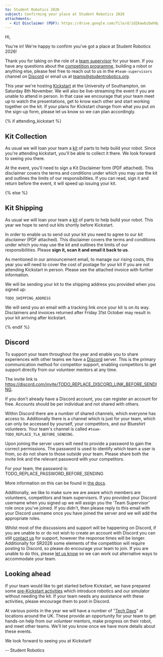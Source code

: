 ```yaml
---
to: Student Robotics 2026
subject: Confirming your place at Student Robotics 2026
attachments:
  - Kit Disclaimer (PDF): https://drive.google.com/file/d/1dZAawbzQwh0peaZRpesL9Up5CzOr--Ec/view
---
```


Hi,

You're in! We're happy to confirm you've got a place at Student Robotics 2026!

Thank you for taking on the role of a [team supervisor][team-supervisor] for
your team. If you have any questions about the [competition programme][programme-structure],
building a robot or anything else, please feel free to reach out to us in the
`#team-supervisors` channel on [Discord][discord] or email us at
<teams@studentrobotics.org>.

This year we're hosting [Kickstart][kickstart] at the University of Southampton,
on Saturday 8th November. We will also be live-streaming the event if you are
unable to attend in person. In that case we encourage that your team meet up to
watch the presentations, get to know each other and start working together on
the kit. If your plans for Kickstart change from what you put on the sign-up
form, please let us know so we can plan accordingly.

{% if attending_kickstart %}

## Kit Collection

As usual we will loan your team a [kit][kit] of parts to help build your robot. Since you're attending kickstart, you'll be able to collect it there. We look forward to seeing you there.

At the event, you'll need to sign a Kit Disclaimer form (PDF attached). This disclaimer covers the terms and conditions
under which you may use the kit and outlines the limits of our responsibilities. If you can read, sign it and return before the event, it will speed up issuing your kit.

{% else %}

## Kit Shipping

As usual we will loan your team a [kit][kit] of parts to help build your robot.
This year we hope to send out kits shortly before Kickstart.

In order to enable us to send out your kit you need to agree to our _kit
disclaimer_ (PDF attached). This disclaimer covers the terms and conditions
under which you may use the kit and outlines the limits of our responsibilities.
Please **sign it, scan it and email it back to us**.

As mentioned in our announcement email, to manage our rising costs, this year you will need to cover the cost of postage for your kit if you are not attending Kickstart in person. Please see the attached invoice with further information.

We will be sending your kit to the shipping address you provided when you signed
up:

    TODO_SHIPPING_ADDRESS

We will send you an email with a tracking link once your kit is on its way. Disclaimers and invoices returned after Friday 31st October may result in your kit arriving after kickstart.

{% endif %}

## Discord

To support your team throughout the year and enable you to share experiences
with other teams we have a [Discord][discord] server. This is the primary
communication method for competitor support, enabling competitors to get support
directly from our volunteer mentors at any time.

The invite link is <https://discord.com/invite/TODO_REPLACE_DISCORD_LINK_BEFORE_SENDING>.

If you don't already have a Discord account, you can register an account for
free. Accounts should be per individual and not shared with others.

Within Discord there are a number of shared channels, which everyone has access
to. Additionally there is a channel which is just for your team, which can only
be accessed by yourself, your competitors, and our Blueshirt volunteers. Your
team's channel is called `#team-TODO_REPLACE_TLA_BEFORE_SENDING`.

Upon joining the server users will need to provide a password to gain the
correct permissions. The password is used to identify which team a user is from,
so do not share to those outside your team. Please share both the invite link and
the relevant password with your competitors.

For your team, the password is: TODO_REPLACE_PASSWORD_BEFORE_SENDING

More information on this can be found in [the docs][discord].

Additionally, we like to make sure we are aware which members are volunteers,
competitors and team supervisors. If you provided your Discord username when you
signed up we will assign you the 'Team Supervisor' role once you've joined. If
you didn't, then please reply to this email with your Discord username once you
have joined the server and we will add the appropriate roles.

Whilst most of the discussions and support will be happening on Discord, if you
are unable to or do not wish to create an account with Discord you can still
[contact us][mailto-teams] for support, however the response times will be
longer. Additionally for SR2026 some elements of the competition will require
posting to Discord, so please do encourage your team to join. If you are unable
to do this, please [let us know][mailto-teams] so we can work out alternative
ways to accommodate your team.

## Looking ahead

If your team would like to get started before Kickstart, we have prepared some [pre-Kickstart activities][pre-kickstart-activities] which
introduce robotics and our simulator without needing the kit. If your team needs
any assistance with these activities, please encourage them to post in Discord.

At various points in the year we will have a number of "[Tech Days][tech-days]"
at locations around the UK. These provide an opportunity for your team to get
hands-on help from our volunteer mentors, make progress on their robot, and meet
other teams. We'll let you know once we have more details about these events.

We look forward to seeing you at Kickstart!

-- Student Robotics

[programme-structure]: https://studentrobotics.org/docs/robots_101/programme_structure
[tech-days]: https://studentrobotics.org/docs/robots_101/tech_days
[team-supervisor]: https://studentrobotics.org/docs/robots_101/team_supervisor
[kickstart]: https://studentrobotics.org/events/sr2026/kickstart/
[discord]: https://studentrobotics.org/docs/tutorials/discord
[kit]: https://studentrobotics.org/docs/kit/
[pre-kickstart-activities]: https://studentrobotics.org/docs/competitor_resources/pre_kickstart_activities
[mailto-teams]: mailto:teams@studentrobotics.org
